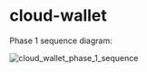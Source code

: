 # cloud-wallet

Phase 1 sequence diagram:

![cloud_wallet_phase_1_sequence](https://github.com/Sunbird-RC/cloud-wallet/assets/47347156/dffbcbba-6e9f-4e77-b82d-27514ab2f115)
